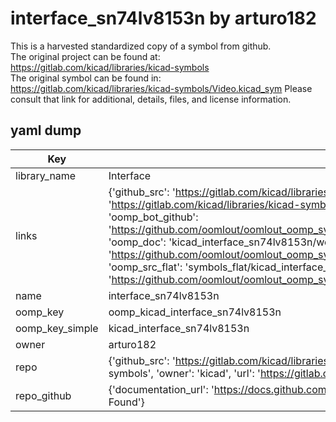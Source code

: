 # interface_sn74lv8153n by arturo182  
This is a harvested standardized copy of a symbol from github.  
The original project can be found at:  
https://gitlab.com/kicad/libraries/kicad-symbols  
The original symbol can be found in:
https://gitlab.com/kicad/libraries/kicad-symbols/Video.kicad_sym
Please consult that link for additional, details, files, and license information.  
## yaml dump  
| Key | Value |  
| --- | --- |  
| library_name | Interface |  
| links | {'github_src': 'https://gitlab.com/kicad/libraries/kicad-symbols/Video.kicad_sym', 'github_src_repo': 'https://gitlab.com/kicad/libraries/kicad-symbols', 'oomp_bot': 'kicad_interface_sn74lv8153n/working', 'oomp_bot_github': 'https://github.com/oomlout/oomlout_oomp_symbol_bot/tree/main/kicad_interface_sn74lv8153n/working', 'oomp_doc': 'kicad_interface_sn74lv8153n/working', 'oomp_doc_github': 'https://github.com/oomlout/oomlout_oomp_symbol_doc/tree/main/kicad_interface_sn74lv8153n/working', 'oomp_src_flat': 'symbols_flat/kicad_interface_sn74lv8153n/working', 'oomp_src_flat_github': 'https://github.com/oomlout/oomlout_oomp_symbol_src/tree/main/kicad_interface_sn74lv8153n/working'} |  
| name | interface_sn74lv8153n |  
| oomp_key | oomp_kicad_interface_sn74lv8153n |  
| oomp_key_simple | kicad_interface_sn74lv8153n |  
| owner | arturo182 |  
| repo | {'github_src': 'https://gitlab.com/kicad/libraries/kicad-symbols/Video.kicad_sym', 'name': 'libraries/kicad-symbols', 'owner': 'kicad', 'url': 'https://gitlab.com/kicad/libraries/kicad-symbols'} |  
| repo_github | {'documentation_url': 'https://docs.github.com/rest/repos/repos#get-a-repository', 'message': 'Not Found'} |  

